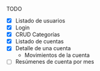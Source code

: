 TODO

- [X] Listado de usuarios
- [X] Login
- [X] CRUD Categorías
- [X] Listado de cuentas
- [X] Detalle de una cuenta
    - Movimientos de la cuenta
- [ ] Resúmenes de cuenta por mes
